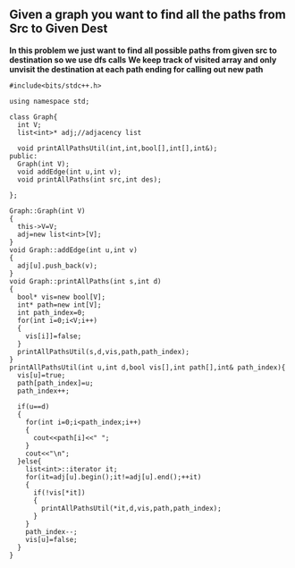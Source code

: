 ## Given a graph you want to find all the paths from Src to Given Dest

**In this problem we just want to find all possible paths from given src to destination so we use dfs calls**
**We keep track of visited array and only unvisit the destination at each path ending for calling out new path**

```
#include<bits/stdc++.h>

using namespace std;

class Graph{
  int V;
  list<int>* adj;//adjacency list

  void printAllPathsUtil(int,int,bool[],int[],int&);
public:
  Graph(int V);
  void addEdge(int u,int v);
  void printAllPaths(int src,int des);

};

Graph::Graph(int V)
{
  this->V=V;
  adj=new list<int>[V];
}
void Graph::addEdge(int u,int v)
{
  adj[u].push_back(v);
}
void Graph::printAllPaths(int s,int d)
{
  bool* vis=new bool[V];
  int* path=new int[V];
  int path_index=0;
  for(int i=0;i<V;i++)
  {
    vis[i]]=false;
  }
  printAllPathsUtil(s,d,vis,path,path_index);
}
printAllPathsUtil(int u,int d,bool vis[],int path[],int& path_index){
  vis[u]=true;
  path[path_index]=u;
  path_index++;

  if(u==d)
  {
    for(int i=0;i<path_index;i++)
    {
      cout<<path[i]<<" ";
    }
    cout<<"\n";
  }else{
    list<int>::iterator it;
    for(it=adj[u].begin();it!=adj[u].end();++it)
    {
      if(!vis[*it])
      {
        printAllPathsUtil(*it,d,vis,path,path_index);
      }
    }
    path_index--;
    vis[u]=false;
  }
}

```
